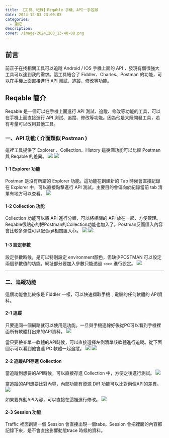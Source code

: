 ```yaml
---
title: 【工具、紀錄】Reqable 手機、API一手包辦
date: 2024-12-03 23:00:05
categories: 
  - 筆記 
description:
cover: /image/20241203_13-40-08.png
---
```


## 前言
前正子在找相關工具可以追蹤 Android / IOS 手機上面的 API ，發現有個很強大工具可以達到我的需求。這工具結合了 Fiddler、Charles、Postman 的功能，可以在手機上面直接進行 API 測試、追蹤、修改等功能。

## Reqable 簡介
Reqable 是一個可以在手機上面進行 API 測試、追蹤、修改等功能的工具，可以在手機上面直接進行 API 測試、追蹤、修改等功能。因為他是大陸開發工具，若有考量可以改用其他工具。


### 一、API 功能 ( 介面類似 Postman )
這裡工具提供了 Explorer 、Collection、History 這幾個功能可以比較 Postman 與 Reqable 的差異。
![](/image/20241204_21-13-23.png)
![](/image/20241204_21-14-59.png)


#### 1-1 Explorer 功能
Postman 是沒有所謂的 Explorer 功能。這功能在創建新的 Tab 時候會直接記錄在 Explorer 中，可以直接點擊進行 API 測試。主要目的會偏向於紀錄當前 tab 清單有地方可以查看。
![](/image/20241204_21-18-56.png)


#### 1-2 Collection 功能
Collection 功能可以將 API 進行分類，可以將相關的 API 放在一起，方便管理。Reqable很貼心的把Postman的Collection功能也加入了。Postman反而匯入內容會比較多彈性可以配合git相關匯入👍。
![](/image/20241204_21-19-34.png)
![](/image/20241204_21-20-57.png)


#### 1-3 設定參數
設定參數時候，是可以特別設定 environment顏色，但缺少POSTMAN 可以設定兩個參數值的功能。網址部分要加入參數只能透過 ```<<>>``` 進行設定。
![](/image/20241204_21-30-39.png)

---

### 二、追蹤功能
這個功能會比較像是 Fiddler 一樣，可以快速擷取手機﹑電腦的任何軟體的 API資料。

#### 2-1 追蹤
只要連同一個網路就可以使用這功能。一旦與手機連線好後從PC可以看到手機裡面所有軟體打出來的API資料。
![](/image/20241204_21-34-22.png)

當只要檢查單一軟體的API時候，可以直接選擇左側清單該軟體進行追蹤。從下面圖示可以看到他會連 PC 軟體一起追蹤。
![](/image/20241204_21-37-06.png)
![](/image/20241204_21-40-22.png)

#### 2-2 追蹤API存進 Collection
當追蹤到想要的API時候，可以直接存進 Collection 中，方便之後進行測試。
![](/image/20241204_21-51-03.png)

當追蹤的API想要比對內容，內部功能有資源 Diff 功能可以比對兩個API的差異。
![](/image/20241204_21-51-52.png)

如果要異動API內容，可以直接在這裡進行修改。
![](/image/20241204_21-57-54.png)

#### 2-3 Session 功能
Traffic 裡面創建一個 Session 會直接出現一個tabs。Session 會把裡面的內容都記錄下來，是不會直接影響動態trace 時候的資料。
